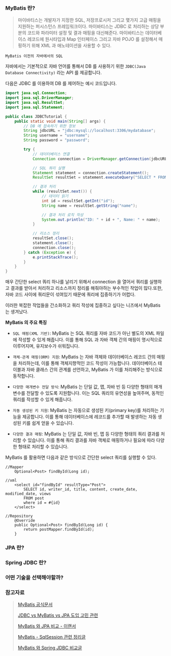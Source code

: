 ### MyBatis 란?

>마이바티스는 개발자가 지정한 SQL, 저장프로시저 그리고 몇가지 고급 매핑을 지원하는 퍼시스턴스 프레임워크이다. 마이바티스는 JDBC 로 처리하는 상당 부분의 코드와 파라미터 설정 및 결과 매핑을 대신해준다. 마이바티스는 데이터베이스 레코드에 원시타입과 Map 인터페이스 그리고 자바 POJO 를 설정해서 매핑하기 위해 XML 과 애노테이션을 사용할 수 있다.

`MyBatis 이전의 자바에서의 SQL`

자바에서는 기본적으로 자바 언어를 통해서 DB 를 사용하기 위한 `JDBC(Java Database Connectivity)` 라는 API 를 제공합니다. 

다음은 JDBC 를 이용하여 DB 를 제어하는 예시 코드입니다.

```Java
import java.sql.Connection;
import java.sql.DriverManager;
import java.sql.ResultSet;
import java.sql.Statement;

public class JDBCTutorial {
    public static void main(String[] args) {
        // DB 에 접속하기 위한 정보 
        String jdbcURL = "jdbc:mysql://localhost:3306/mydatabase";
        String username = "username";
        String password = "password";

        try {
            // 데이터베이스 연결
            Connection connection = DriverManager.getConnection(jdbcURL, username, password);

            // SQL 쿼리 실행
            Statement statement = connection.createStatement();
            ResultSet resultSet = statement.executeQuery("SELECT * FROM mytable");

            // 결과 처리
            while (resultSet.next()) {
                // 데이터 읽기
                int id = resultSet.getInt("id");
                String name = resultSet.getString("name");

                // 결과 처리 로직 작성
                System.out.println("ID: " + id + ", Name: " + name);
            }

            // 리소스 정리
            resultSet.close();
            statement.close();
            connection.close();
        } catch (Exception e) {
            e.printStackTrace();
        }
    }
}

```

매우 간단한 select 쿼리 하나를 날리기 위해서 connection 을 열어서 쿼리를 실행하고 결과를 받아서 처리하고 리소스까지 정리를 해줘야하는 부수적인 작업이 많다.또한, 자바 코드 사이에 쿼리문이 섞여있기 때문에 쿼리에 집중하기가 어렵다. 

이러한 복잡한 작업들을 간소화하고 쿼리 작성에 집중하고 싶다는 니즈에서 MyBatis 는 생겨났다. 

**MyBatis 의 주요 특징**

- `SQL 매핑(XML 기반)`: MyBatis 는 SQL 쿼리를 자바 코드가 아닌 별도의 XML 파일에 작성할 수 있게 해줍니다. 이를 통해 SQL 과 자바 객체 간의 매핑이 명시적으로 이루어지며, 유지보수가 쉬워집니다.

- `객체-관계 매핑(ORM) 지원`: MyBatis 는 자바 객체와 데이터베이스 레코드 간의 매핑을 처리하는데, 이를 통해 객체지향적인 코드 작성이 가능합니다. 데이터베이스 테이블과 자바 클래스 간의 관계를 선언하고, MyBatis 가 이를 처리해주는 방식으로 동작합니다.

- `다양한 매개변수 전달 방식`: MyBatis 는 단일 값, 맵, 자바 빈 등 다양한 형태의 매개변수를 전달할 수 있도록 지원합니다. 이는 SQL 쿼리의 유연성을 높여주며, 동적인 쿼리를 작성할 수 있게 해줍니다.

- `자동 생성된 키 지원`: MyBatis 는 자동으로 생성된 키(primary key)를 처리하는 기능을 제공합니다. 이를 통해 데이터베이스에 레코드를 추가할 때 발생하는 자동 생성된 키를 쉽게 얻을 수 있습니다.

- `다양한 결과 매핑`: MyBatis 는 단일 값, 자바 빈, 맵 등 다양한 형태의 쿼리 결과를 처리할 수 있습니다. 이를 통해 쿼리 결과를 자바 객체로 매핑하거나 필요에 따라 다양한 형태로 처리할 수 있습니다.


MyBatis 를 활용하면 다음과 같은 방식으로 간단한 select 쿼리를 실행할 수 있다. 

```
//Mapper
    Optional<Post> findById(Long id);

//xml
    <select id="findById" resultType="Post">
        SELECT id, writer_id, title, content, create_date, modified_date, views
        FROM post
        where id = #{id}
    </select>

//Repository
    @Override
    public Optional<Post> findById(Long id) {
        return postMapper.findById(id);
    }
```

### JPA 란?


### Spring JDBC 란?


### 어떤 기술을 선택해야할까?


### 참고자료 
> [MyBatis 공식문서](https://mybatis.org/mybatis-3/ko/index.html)
> 
> [JDBC vs MyBatis vs JPA 도입 고민 관련](https://velog.io/@gale4739/DB%EC%99%80%EB%8A%94-%EC%96%B4%EB%96%A4-%EA%B1%B8%EB%A1%9C-%EC%97%B0%EA%B2%B0%ED%95%A0%EA%B9%8C-JDBC-vs-JPA-vs-MyBatis)
> 
> [MyBatis 와 JPA 비교 - 이랜서](https://www.elancer.co.kr/blog/view?seq=231)
> 
> [MyBatis - SqlSession 관련 정리글](https://gdngy.tistory.com/160)
> 
> [MyBatis 와 Spring JDBC 비교글](https://hello-bryan.tistory.com/335)